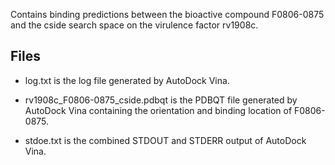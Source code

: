 Contains binding predictions between the bioactive compound F0806-0875 and the cside search space on the virulence factor rv1908c.

## Files

- log.txt is the log file generated by AutoDock Vina.

- rv1908c_F0806-0875_cside.pdbqt is the PDBQT file generated by AutoDock Vina containing the orientation and binding location of F0806-0875.

- stdoe.txt is the combined STDOUT and STDERR output of AutoDock Vina.

